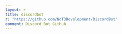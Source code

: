 ```yaml
---
layout: r
title: discordbot
r: 'https://github.com/NdT3Development/DiscordBot'
comment: Discord Bot GitHub
---
```


